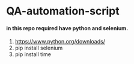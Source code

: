 # QA-automation-script

#### in this repo required have python and selenium.

1. https://www.python.org/downloads/
2. pip install selenium
3. pip install time
